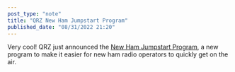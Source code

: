 ```yaml
---
post_type: "note" 
title: "QRZ New Ham Jumpstart Program"
published_date: "08/31/2022 21:20"
---
```


Very cool! QRZ just announced the [New Ham Jumpstart Program](https://forums.qrz.com/index.php?threads/announcing-the-qrz-new-ham-jumpstart-program.823607/), a new program to make it easier for new ham radio operators to quickly get on the air. 
